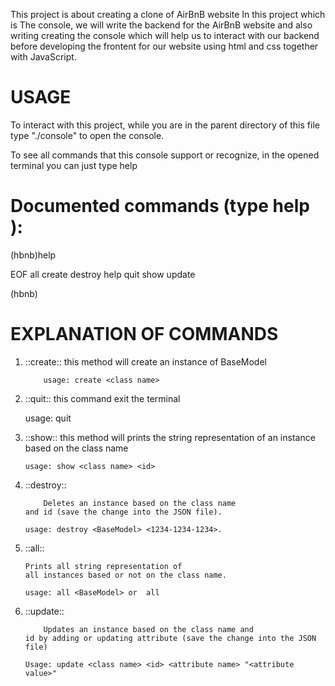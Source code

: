 This project is about creating a clone of AirBnB website
In this project which is The console, we will write the backend for the AirBnB website
and also writing creating the console which will help us to interact with our backend before developing the frontent for our website using html and css together with JavaScript.

# USAGE

To interact with this project, while you are in the parent directory of this file type "./console" to open the console.

To see all commands that this console support or recognize, in the opened terminal you can just type help

# Documented commands (type help <topic>):

(hbnb)help

EOF all create destroy help quit show update

(hbnb)

# EXPLANATION OF COMMANDS

1.  ::create::
    this method will create an instance of BaseModel

            usage: create <class name>

2.  ::quit::
    this command exit the terminal

    usage: quit

3.  ::show::
    this method will prints the string representation
    of an instance based on the class name

        usage: show <class name> <id>

4.  ::destroy::

            Deletes an instance based on the class name
        and id (save the change into the JSON file).

        usage: destroy <BaseModel> <1234-1234-1234>.

5.  ::all::

        Prints all string representation of
        all instances based or not on the class name.

        usage: all <BaseModel> or  all

6.  ::update::

            Updates an instance based on the class name and
        id by adding or updating attribute (save the change into the JSON file)

        Usage: update <class name> <id> <attribute name> "<attribute value>"
